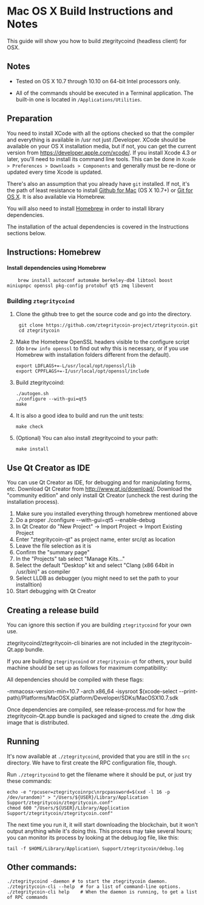 Mac OS X Build Instructions and Notes
====================================
This guide will show you how to build ztegritycoind (headless client) for OSX.

Notes
-----

* Tested on OS X 10.7 through 10.10 on 64-bit Intel processors only.

* All of the commands should be executed in a Terminal application. The
built-in one is located in `/Applications/Utilities`.

Preparation
-----------

You need to install XCode with all the options checked so that the compiler
and everything is available in /usr not just /Developer. XCode should be
available on your OS X installation media, but if not, you can get the
current version from https://developer.apple.com/xcode/. If you install
Xcode 4.3 or later, you'll need to install its command line tools. This can
be done in `Xcode > Preferences > Downloads > Components` and generally must
be re-done or updated every time Xcode is updated.

There's also an assumption that you already have `git` installed. If
not, it's the path of least resistance to install [Github for Mac](https://mac.github.com/)
(OS X 10.7+) or
[Git for OS X](https://code.google.com/p/git-osx-installer/). It is also
available via Homebrew.

You will also need to install [Homebrew](http://brew.sh) in order to install library
dependencies.

The installation of the actual dependencies is covered in the Instructions
sections below.

Instructions: Homebrew
----------------------

#### Install dependencies using Homebrew

        brew install autoconf automake berkeley-db4 libtool boost miniupnpc openssl pkg-config protobuf qt5 zmq libevent

### Building `ztegritycoind`

1. Clone the github tree to get the source code and go into the directory.

        git clone https://github.com/ztegritycoin-project/ztegritycoin.git
        cd ztegritycoin

2.  Make the Homebrew OpenSSL headers visible to the configure script  (do ```brew info openssl``` to find out why this is necessary, or if you use Homebrew with installation folders different from the default).

        export LDFLAGS+=-L/usr/local/opt/openssl/lib
        export CPPFLAGS+=-I/usr/local/opt/openssl/include

3.  Build ztegritycoind:

        ./autogen.sh
        ./configure --with-gui=qt5
        make

4.  It is also a good idea to build and run the unit tests:

        make check

5.  (Optional) You can also install ztegritycoind to your path:

        make install

Use Qt Creator as IDE
------------------------
You can use Qt Creator as IDE, for debugging and for manipulating forms, etc.
Download Qt Creator from http://www.qt.io/download/. Download the "community edition" and only install Qt Creator (uncheck the rest during the installation process).

1. Make sure you installed everything through homebrew mentioned above
2. Do a proper ./configure --with-gui=qt5 --enable-debug
3. In Qt Creator do "New Project" -> Import Project -> Import Existing Project
4. Enter "ztegritycoin-qt" as project name, enter src/qt as location
5. Leave the file selection as it is
6. Confirm the "summary page"
7. In the "Projects" tab select "Manage Kits..."
8. Select the default "Desktop" kit and select "Clang (x86 64bit in /usr/bin)" as compiler
9. Select LLDB as debugger (you might need to set the path to your installtion)
10. Start debugging with Qt Creator

Creating a release build
------------------------
You can ignore this section if you are building `ztegritycoind` for your own use.

ztegritycoind/ztegritycoin-cli binaries are not included in the ztegritycoin-Qt.app bundle.

If you are building `ztegritycoind` or `ztegritycoin-qt` for others, your build machine should be set up
as follows for maximum compatibility:

All dependencies should be compiled with these flags:

 -mmacosx-version-min=10.7
 -arch x86_64
 -isysroot $(xcode-select --print-path)/Platforms/MacOSX.platform/Developer/SDKs/MacOSX10.7.sdk

Once dependencies are compiled, see release-process.md for how the ztegritycoin-Qt.app
bundle is packaged and signed to create the .dmg disk image that is distributed.

Running
-------

It's now available at `./ztegritycoind`, provided that you are still in the `src`
directory. We have to first create the RPC configuration file, though.

Run `./ztegritycoind` to get the filename where it should be put, or just try these
commands:

    echo -e "rpcuser=ztegritycoinrpc\nrpcpassword=$(xxd -l 16 -p /dev/urandom)" > "/Users/${USER}/Library/Application Support/ztegritycoin/ztegritycoin.conf"
    chmod 600 "/Users/${USER}/Library/Application Support/ztegritycoin/ztegritycoin.conf"

The next time you run it, it will start downloading the blockchain, but it won't
output anything while it's doing this. This process may take several hours;
you can monitor its process by looking at the debug.log file, like this:

    tail -f $HOME/Library/Application\ Support/ztegritycoin/debug.log

Other commands:
-------

    ./ztegritycoind -daemon # to start the ztegritycoin daemon.
    ./ztegritycoin-cli --help  # for a list of command-line options.
    ./ztegritycoin-cli help    # When the daemon is running, to get a list of RPC commands
